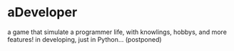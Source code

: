 # aDeveloper
a game that simulate a programmer life, with knowlings, hobbys, and more features!
in developing, just in Python...
(postponed)
